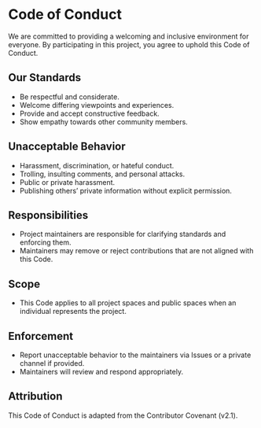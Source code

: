 # Code of Conduct

We are committed to providing a welcoming and inclusive environment for everyone. By participating in this project, you agree to uphold this Code of Conduct.

## Our Standards
- Be respectful and considerate.
- Welcome differing viewpoints and experiences.
- Provide and accept constructive feedback.
- Show empathy towards other community members.

## Unacceptable Behavior
- Harassment, discrimination, or hateful conduct.
- Trolling, insulting comments, and personal attacks.
- Public or private harassment.
- Publishing others’ private information without explicit permission.

## Responsibilities
- Project maintainers are responsible for clarifying standards and enforcing them.
- Maintainers may remove or reject contributions that are not aligned with this Code.

## Scope
- This Code applies to all project spaces and public spaces when an individual represents the project.

## Enforcement
- Report unacceptable behavior to the maintainers via Issues or a private channel if provided.
- Maintainers will review and respond appropriately.

## Attribution
This Code of Conduct is adapted from the Contributor Covenant (v2.1).